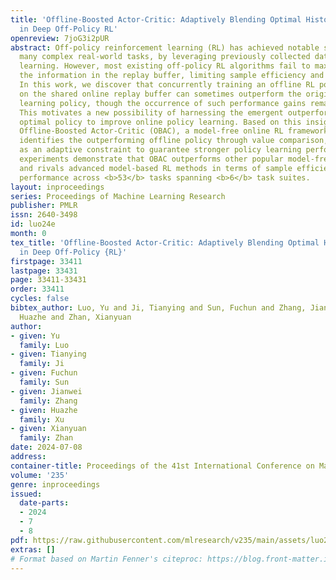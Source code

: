 ```yaml
---
title: 'Offline-Boosted Actor-Critic: Adaptively Blending Optimal Historical Behaviors
  in Deep Off-Policy RL'
openreview: 7joG3i2pUR
abstract: Off-policy reinforcement learning (RL) has achieved notable success in tackling
  many complex real-world tasks, by leveraging previously collected data for policy
  learning. However, most existing off-policy RL algorithms fail to maximally exploit
  the information in the replay buffer, limiting sample efficiency and policy performance.
  In this work, we discover that concurrently training an offline RL policy based
  on the shared online replay buffer can sometimes outperform the original online
  learning policy, though the occurrence of such performance gains remains uncertain.
  This motivates a new possibility of harnessing the emergent outperforming offline
  optimal policy to improve online policy learning. Based on this insight, we present
  Offline-Boosted Actor-Critic (OBAC), a model-free online RL framework that elegantly
  identifies the outperforming offline policy through value comparison, and uses it
  as an adaptive constraint to guarantee stronger policy learning performance. Our
  experiments demonstrate that OBAC outperforms other popular model-free RL baselines
  and rivals advanced model-based RL methods in terms of sample efficiency and asymptotic
  performance across <b>53</b> tasks spanning <b>6</b> task suites.
layout: inproceedings
series: Proceedings of Machine Learning Research
publisher: PMLR
issn: 2640-3498
id: luo24e
month: 0
tex_title: 'Offline-Boosted Actor-Critic: Adaptively Blending Optimal Historical Behaviors
  in Deep Off-Policy {RL}'
firstpage: 33411
lastpage: 33431
page: 33411-33431
order: 33411
cycles: false
bibtex_author: Luo, Yu and Ji, Tianying and Sun, Fuchun and Zhang, Jianwei and Xu,
  Huazhe and Zhan, Xianyuan
author:
- given: Yu
  family: Luo
- given: Tianying
  family: Ji
- given: Fuchun
  family: Sun
- given: Jianwei
  family: Zhang
- given: Huazhe
  family: Xu
- given: Xianyuan
  family: Zhan
date: 2024-07-08
address:
container-title: Proceedings of the 41st International Conference on Machine Learning
volume: '235'
genre: inproceedings
issued:
  date-parts:
  - 2024
  - 7
  - 8
pdf: https://raw.githubusercontent.com/mlresearch/v235/main/assets/luo24e/luo24e.pdf
extras: []
# Format based on Martin Fenner's citeproc: https://blog.front-matter.io/posts/citeproc-yaml-for-bibliographies/
---
```

